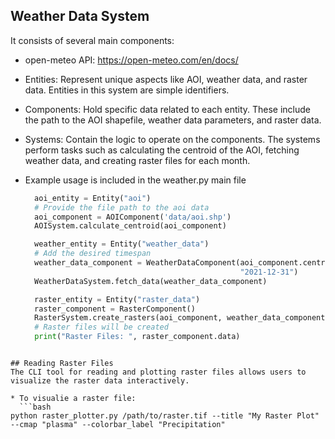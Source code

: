 ## Weather Data System
It consists of several main components:

* open-meteo API: https://open-meteo.com/en/docs/
* Entities: Represent unique aspects like AOI, weather data, and raster data. Entities in this system are simple identifiers.
* Components: Hold specific data related to each entity. These include the path to the AOI shapefile, weather data parameters, and raster data.
* Systems: Contain the logic to operate on the components. The systems perform tasks such as calculating the centroid of the AOI, fetching weather data, and creating raster files for each month.

* Example usage is included in the weather.py main file
  ```python
    aoi_entity = Entity("aoi")
    # Provide the file path to the aoi data
    aoi_component = AOIComponent('data/aoi.shp')
    AOISystem.calculate_centroid(aoi_component)

    weather_entity = Entity("weather_data")
    # Add the desired timespan
    weather_data_component = WeatherDataComponent(aoi_component.centroid[0], aoi_component.centroid[1], "2020-01-01",
                                                  "2021-12-31")
    WeatherDataSystem.fetch_data(weather_data_component)

    raster_entity = Entity("raster_data")
    raster_component = RasterComponent()
    RasterSystem.create_rasters(aoi_component, weather_data_component, raster_component)
    # Raster files will be created
    print("Raster Files: ", raster_component.data)
```
  
## Reading Raster Files
The CLI tool for reading and plotting raster files allows users to visualize the raster data interactively. 

* To visualie a raster file:
  ```bash
python raster_plotter.py /path/to/raster.tif --title "My Raster Plot" --cmap "plasma" --colorbar_label "Precipitation"

```

